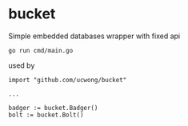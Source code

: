 # bucket
Simple embedded databases wrapper with fixed api

```
go run cmd/main.go
```

used by 
```
import "github.com/ucwong/bucket"

...

badger := bucket.Badger()
bolt := bucket.Bolt()
```
